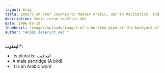 ```yaml
---
layout: blog
title: Embark on Your Journey to Master Arabic, Qur'an Recitation, and Writing
description: Omnis rerum repellen vbv
date: 1996-09-10
thumbnail: /images/uploads/imagre-of-a-bursted-pipe-at-the-backyard-of-a-house-1-.png
author: "Animi deserunt vel "
---
```


**اليعقوب\***:

- Its plural is: اليعاقيب
- A male partridge (A bird)
- It is an Arabic word
